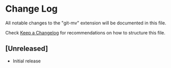 # Change Log

All notable changes to the "git-mv" extension will be documented in this file.

Check [Keep a Changelog](http://keepachangelog.com/) for recommendations on how to structure this file.

## [Unreleased]

- Initial release